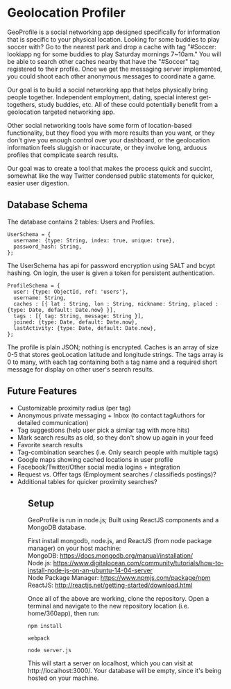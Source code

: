
# Geolocation Profiler

GeoProfile is a social networking app designed specifically for information that is specific to your physical location. Looking for some buddies to play soccer with? Go to the nearest park and drop a cache with tag "#Soccer: lookiapp ng for some buddies to play Saturday mornings 7~10am." You will be able to search other caches nearby that have the "#Soccer" tag registered to their profile. Once we get the messaging server implemented, you could shoot each other anonymous messages to coordinate a game.

Our goal is to build a social networking app that helps physically bring people together. Independent employment, dating, special interest get-togethers, study buddies, etc. All of these could potentially benefit from a geolocation targeted networking app. 

Other social networking tools have some form of location-based functionality, but they flood you with more results than you want, or they don't give you enough control over your dashboard, or the geolocation information feels sluggish or inaccurate, or they involve long, arduous profiles that complicate search results.

Our goal was to create a tool that makes the process quick and succint, somewhat like the way Twitter condensed public statements for quicker, easier user digestion.

## Database Schema
The database contains 2 tables: Users and Profiles.
```
UserSchema = {
  username: {type: String, index: true, unique: true},
  password_hash: String,
};
```
The UserSchema has api for password encryption using SALT and bcypt hashing. On login, the user is given a token for persistent authentication.

```
ProfileSchema = {
  user: {type: ObjectId, ref: 'users'},
  username: String,
  caches : [{ lat : String, lon : String, nickname: String, placed : {type: Date, default: Date.now} }],
  tags : [{ tag: String, message: String }],
  joined: {type: Date, default: Date.now},
  lastActivity: {type: Date, default: Date.now},
};
```
The profile is plain JSON; nothing is encrypted. Caches is an array of size 0-5 that stores geoLocation latitude and longitude strings. The tags array is 0 to many, with each tag containing both a tag name and a required short message for display on other user's search results.


## Future Features
<ul>
  <li>Customizable proximity radius (per tag)</li>
  <li>Anonymous private messaging + Inbox (to contact tagAuthors for detailed communication)</li>
  <li>Tag suggestions (help user pick a similar tag with more hits)</li>
  <li>Mark search results as old, so they don't show up again in your feed</li>
  <li>Favorite search results</li>
  <li>Tag-combination searches (i.e. Only search people with multiple tags)</li>
  <li>Google maps showing cached locations in user profile</li>
  <li>Facebook/Twitter/Other social media logins + integration</li>
  <li>Request vs. Offer tags (Employment searches / classifieds postings)? </li>
  <li>Additional tables for quicker proximity searches?</li>
<ul>

## Setup

GeoProfile is run in node.js; Built using ReactJS components and a MongoDB database.

First install mongodb, node.js, and ReactJS (from node package manager) on your host machine:
<br/>MongoDB: https://docs.mongodb.org/manual/installation/
<br/>Node.js: https://www.digitalocean.com/community/tutorials/how-to-install-node-js-on-an-ubuntu-14-04-server
<br/>Node Package Manager: https://www.npmjs.com/package/npm
<br/>ReactJS: http://reactjs.net/getting-started/download.html

Once all of the above are working, clone the repository. Open a terminal and navigate to the new repository location (i.e. home/360app), then run:

```
npm install
```

```
webpack
```
```
node server.js
```

This will start a server on localhost, which you can visit at http://localhost:3000/. Your database will be empty, since it's being hosted on your machine.
